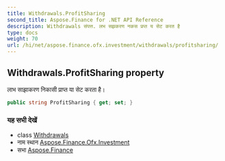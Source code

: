 ```yaml
---
title: Withdrawals.ProfitSharing
second_title: Aspose.Finance for .NET API Reference
description: Withdrawals संपत्त. लभ सझकरण नकस प्रप्त य सेट करत है
type: docs
weight: 70
url: /hi/net/aspose.finance.ofx.investment/withdrawals/profitsharing/
---
```

## Withdrawals.ProfitSharing property

लाभ साझाकरण निकासी प्राप्त या सेट करता है।

```csharp
public string ProfitSharing { get; set; }
```

### यह सभी देखें

* class [Withdrawals](../)
* नाम स्थान [Aspose.Finance.Ofx.Investment](../../withdrawals/)
* सभा [Aspose.Finance](../../../)


